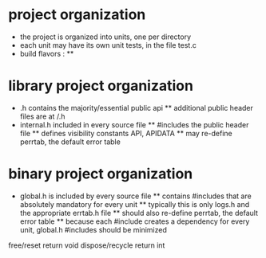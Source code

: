 # project organization
* the project is organized into units, one per directory
* each unit may have its own unit tests, in the file test.c
* build flavors :
** 

# library project organization
* <name>.h contains the majority/essential public api
** additional public header files are at <name>/<unit>.h
* internal.h included in every source file
** #includes the public header file
** defines visibility constants API, APIDATA
** may re-define perrtab, the default error table

# binary project organization
* global.h is included by every source file
** contains #includes that are absolutely mandatory for every unit
** typically this is only logs.h and the appropriate errtab.h file
** should also re-define perrtab, the default error table
** because each #include creates a dependency for every unit, global.h #includes should be minimized


free/reset return void
dispose/recycle return int
